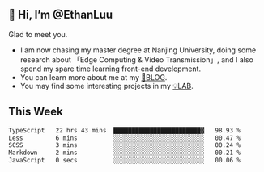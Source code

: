 ## 👋 Hi, I’m @EthanLuu

Glad to meet you.

- I am now chasing my master degree at Nanjing University, doing some research about 「Edge Computing & Video Transmission」, and I also spend my spare time learning front-end development.
- You can learn more about me at my [📝BLOG](https://blog.ethanloo.cn).
- You may find some interesting projects in my [💡LAB](https://lab.ethanloo.cn).

## This Week
<!--START_SECTION:waka-->

```txt
TypeScript   22 hrs 43 mins  ████████████████████████▓   98.93 %
Less         6 mins          ░░░░░░░░░░░░░░░░░░░░░░░░░   00.47 %
SCSS         3 mins          ░░░░░░░░░░░░░░░░░░░░░░░░░   00.24 %
Markdown     2 mins          ░░░░░░░░░░░░░░░░░░░░░░░░░   00.21 %
JavaScript   0 secs          ░░░░░░░░░░░░░░░░░░░░░░░░░   00.06 %
```

<!--END_SECTION:waka-->
